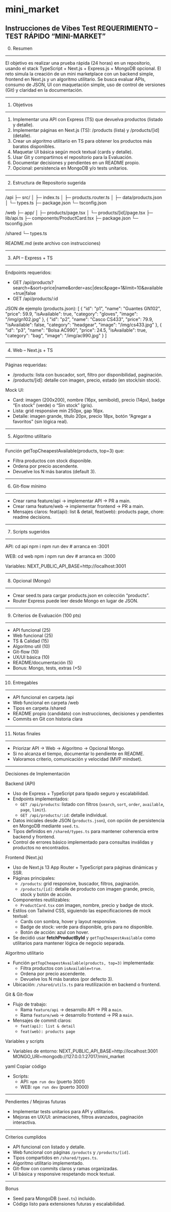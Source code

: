 # mini_market
Instrucciones de Vibes Test
REQUERIMIENTO – TEST RÁPIDO “MINI-MARKET”
------------------------------------------------------------
0) Resumen
------------------------------------------------------------
El objetivo es realizar una prueba rápida (24 horas) en un repositorio, usando el stack TypeScript + Next.js + Express.js + MongoDB opcional. 
El reto simula la creación de un mini marketplace con un backend simple, frontend en Next.js y un algoritmo utilitario. 
Se busca evaluar APIs, consumo de JSON, UI con maquetación simple, uso de control de versiones (Git) y claridad en la documentación.

------------------------------------------------------------
1) Objetivos
------------------------------------------------------------
1. Implementar una API con Express (TS) que devuelva productos (listado y detalle).
2. Implementar páginas en Next.js (TS): /products (lista) y /products/[id] (detalle).
3. Crear un algoritmo utilitario en TS para obtener los productos más baratos disponibles.
4. Maquetar UI básica según mock textual (cards y detalle).
5. Usar Git y compartirnos el repositorio para la Evaluación.
6. Documentar decisiones y pendientes en un README propio.
7. Opcional: persistencia en MongoDB y/o tests unitarios.

------------------------------------------------------------
2) Estructura de Repositorio sugerida
------------------------------------------------------------
/api
  ├─ src/
  │   ├─ index.ts
  │   ├─ products.router.ts
  │   ├─ data/products.json
  │   └─ types.ts
  ├─ package.json
  └─ tsconfig.json

/web
  ├─ app/
  │   ├─ products/page.tsx
  │   └─ products/[id]/page.tsx
  ├─ lib/api.ts
  ├─ components/ProductCard.tsx
  ├─ package.json
  └─ tsconfig.json

/shared
  └─ types.ts

README.md (este archivo con instrucciones)

------------------------------------------------------------
3) API – Express + TS
------------------------------------------------------------
Endpoints requeridos:
- GET /api/products?search=&sort=price|name&order=asc|desc&page=1&limit=10&available=true|false
- GET /api/products/:id

JSON de ejemplo (products.json):
[
  { "id": "p1", "name": "Guantes GN102", "price": 59.9, "isAvailable": true, "category": "gloves", "image": "/img/gn102.jpg" },
  { "id": "p2", "name": "Casco CS433",  "price": 79.9, "isAvailable": false, "category": "headgear", "image": "/img/cs433.jpg" },
  { "id": "p3", "name": "Bolsa AC990",   "price": 24.5, "isAvailable": true, "category": "bag", "image": "/img/ac990.jpg" }
]

------------------------------------------------------------
4) Web – Next.js + TS
------------------------------------------------------------
Páginas requeridas:
- /products: lista con buscador, sort, filtro por disponibilidad, paginación.
- /products/[id]: detalle con imagen, precio, estado (en stock/sin stock).

Mock UI:
- Card: imagen (200x200), nombre (16px, semibold), precio (14px), badge “En stock” (verde) o “Sin stock” (gris).
- Lista: grid responsive min 250px, gap 16px.
- Detalle: imagen grande, título 20px, precio 18px, botón “Agregar a favoritos” (sin lógica real).

------------------------------------------------------------
5) Algoritmo utilitario
------------------------------------------------------------
Función getTopCheapestAvailable(products, top=3) que:
- Filtra productos con stock disponible.
- Ordena por precio ascendente.
- Devuelve los N más baratos (default 3).

------------------------------------------------------------
6) Git-flow mínimo
------------------------------------------------------------
- Crear rama feature/api → implementar API → PR a main.
- Crear rama feature/web → implementar frontend → PR a main.
- Mensajes claros: feat(api): list & detail, feat(web): products page, chore: readme decisions.

------------------------------------------------------------
7) Scripts sugeridos
------------------------------------------------------------
API:
cd api
npm i
npm run dev   # arranca en :3001

WEB:
cd web
npm i
npm run dev   # arranca en :3000

Variables:
NEXT_PUBLIC_API_BASE=http://localhost:3001

------------------------------------------------------------
8) Opcional (Mongo)
------------------------------------------------------------
- Crear seed.ts para cargar products.json en colección “products”.
- Router Express puede leer desde Mongo en lugar de JSON.

------------------------------------------------------------
9) Criterios de Evaluación (100 pts)
------------------------------------------------------------
- API funcional (25)
- Web funcional (25)
- TS & Calidad (15)
- Algoritmo util (10)
- Git-flow (10)
- UX/UI básica (10)
- README/documentación (5)
- Bonus: Mongo, tests, extras (+5)

------------------------------------------------------------
10) Entregables
------------------------------------------------------------
- API funcional en carpeta /api
- Web funcional en carpeta /web
- Tipos en carpeta /shared
- README propio (candidato) con instrucciones, decisiones y pendientes
- Commits en Git con historia clara

------------------------------------------------------------
11) Notas finales
------------------------------------------------------------
- Priorizar API → Web → Algoritmo → Opcional Mongo.
- Si no alcanza el tiempo, documentar lo pendiente en README.
- Valoramos criterio, comunicación y velocidad (MVP mindset).

---
Decisiones de Implementación

Backend (API)
- Uso de Express + TypeScript para tipado seguro y escalabilidad.
- Endpoints implementados:
  - `GET /api/products`: listado con filtros (`search`, `sort`, `order`, `available`, `page`, `limit`).
  - `GET /api/products/:id`: detalle individual.
- Datos iniciales desde JSON (`products.json`), con opción de persistencia en MongoDB mediante `seed.ts`.
- Tipos definidos en `/shared/types.ts` para mantener coherencia entre backend y frontend.
- Control de errores básico implementado para consultas inválidas y productos no encontrados.

Frontend (Next.js)
- Uso de Next.js 13 App Router + TypeScript para páginas dinámicas y SSR.
- Páginas principales:
  - `/products`: grid responsive, buscador, filtros, paginación.
  - `/products/[id]`: detalle de producto con imagen grande, precio, stock y botón de acción.
- Componentes reutilizables:
  - `ProductCard.tsx` con imagen, nombre, precio y badge de stock.
- Estilos con Tailwind CSS, siguiendo las especificaciones de mock textual:
  - Cards con sombra, hover y layout responsive.
  - Badge de stock: verde para disponible, gris para no disponible.
  - Botón de acción: azul con hover.
- Se decidió usar **fetchProductById** y `getTopCheapestAvailable` como utilitarios para mantener lógica de negocio separada.

Algoritmo utilitario
- Función `getTopCheapestAvailable(products, top=3)` implementada:
  - Filtra productos con `isAvailable=true`.
  - Ordena por precio ascendente.
  - Devuelve los N más baratos (por defecto 3).
- Ubicación: `/shared/utils.ts` para reutilización en backend o frontend.

Git & Git-flow
- Flujo de trabajo:
  - Rama `feature/api` → desarrollo API → PR a `main`.
  - Rama `feature/web` → desarrollo frontend → PR a `main`.
- Mensajes de commit claros:
  - `feat(api): list & detail`
  - `feat(web): products page`

Variables y scripts
- Variables de entorno:
NEXT_PUBLIC_API_BASE=http://localhost:3001
MONGO_URI=mongodb://127.0.0.1:27017/mini_market

yaml
Copiar código
- Scripts:
  - API: `npm run dev` (puerto 3001)
  - WEB: `npm run dev` (puerto 3000)
---
Pendientes / Mejoras futuras
- Implementar tests unitarios para API y utilitarios.
- Mejoras en UX/UI: animaciones, filtros avanzados, paginación interactiva.
  
---
Criterios cumplidos
- API funcional con listado y detalle.
- Web funcional con páginas `/products` y `/products/[id]`.
- Tipos compartidos en `/shared/types.ts`.
- Algoritmo utilitario implementado.
- Git-flow con commits claros y ramas organizadas.
- UI básica y responsive respetando mock textual.
  
---
Bonus
- Seed para MongoDB (`seed.ts`) incluido.
- Código listo para extensiones futuras y escalabilidad.
